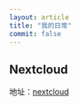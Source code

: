```yaml
---
layout: article
title: "我的日常"
commit: false
---
```

## Nextcloud
地址：[nextcloud](http://152.136.138.124:3380/)

